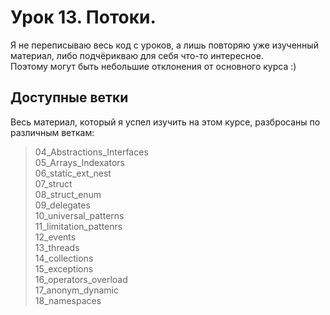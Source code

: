 # Урок 13. Потоки.

Я не переписываю весь код с уроков, а лишь повторяю уже изученный материал, либо подчёрикваю для себя что-то интересное. <br />
Поэтому могут быть небольшие отклонения от основного курса :)

## Доступные ветки

Весь материал, который я успел изучить на этом курсе, разбросаны по различным веткам:

> 04_Abstractions_Interfaces <br />
> 05_Arrays_Indexators <br />
> 06_static_ext_nest <br />
> 07_struct <br />
> 08_struct_enum <br/>
> 09_delegates <br />
> 10_universal_patterns <br />
> 11_limitation_pattenrs <br />
> 12_events <br />
> 13_threads <br />
> 14_collections <br />
> 15_exceptions <br />
> 16_operators_overload <br />
> 17_anonym_dynamic <br />
> 18_namespaces <br />
